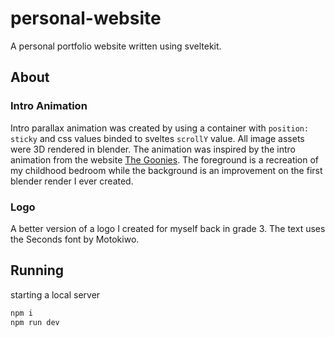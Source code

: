 # personal-website

A personal portfolio website written using sveltekit.

## About

### Intro Animation

Intro parallax animation was created by using a container with `position: sticky` and css values binded to sveltes `scrollY` value. All image assets were 3D rendered in blender. The animation was inspired by the intro animation from the website [The Goonies](https://the-goonies.webflow.io/). The foreground is a recreation of my childhood bedroom while the background is an improvement on the first blender render I ever created.

### Logo

A better version of a logo I created for myself back in grade 3. The text uses the Seconds font by Motokiwo.

## Running

starting a local server

```bash
npm i
npm run dev
```
